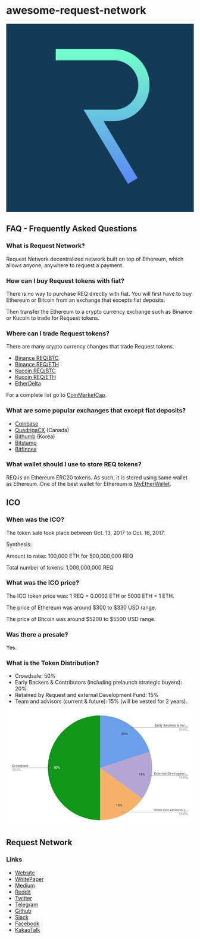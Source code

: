 # awesome-request-network

![Request Network](https://github.com/yadakhov/awesome-request-network/blob/master/img/request.jpg)

## FAQ - Frequently Asked Questions

### What is Request Network?

Request Network decentralized network built on top of Ethereum, which allows anyone, anywhere to request a payment.

### How can I buy Request tokens with fiat?

There is no way to purchase REQ directly with fiat.  You will first have to buy Ethereum or Bitcoin from an exchange that excepts fiat deposits.

Then transfer the Ethereum to a crypto currency exchange such as Binance or Kucoin to trade for Request tokens.

### Where can I trade Request tokens?

There are many crypto currency changes that trade Request tokens.

- [Binance REQ/BTC](https://www.binance.com/trade.html?symbol=REQ_BTC)
- [Binance REQ/ETH](https://www.binance.com/trade.html?symbol=REQ_ETH)
- [Kucoin REQ/BTC](https://www.kucoin.com/#/trade/REQ-BTC)
- [Kucoin REQ/ETH](https://www.kucoin.com/#/trade/REQ-ETH)
- [EtherDelta](https://etherdelta.com/#REQ-ETH)

For a complete list go to [CoinMarketCap](https://coinmarketcap.com/currencies/request-network/#markets).

### What are some popular exchanges that except fiat deposits?

- [Coinbase](https://www.coinbase.com)
- [QuadrigaCX](https://www.quadrigacx.com) (Canada)
- [Bithumb](https://www.bithumb.com) (Korea)
- [Bitstamp](https://www.bitstamp.net) 
- [Bitfinnex](https://www.bitfinex.com)

### What wallet should I use to store REQ tokens?

REQ is an Ethereum ERC20 tokens.  As such, it is stored using same wallet as Ethereum.  One of the best wallet for Ethereum is [MyEtherWallet](https://myetherwallet.com/).

## ICO

### When was the ICO?

The token sale took place between Oct. 13, 2017 to Oct. 16, 2017.

Synthesis:

Amount to raise: 100,000 ETH for 500,000,000 REQ

Total number of tokens: 1,000,000,000 REQ


### What was the ICO price?

The ICO token price was:  1 REQ = 0.0002 ETH or 5000 ETH = 1 ETH.

The price of Ethereum was around $300 to $330 USD range.

The price of Bitcoin was around $5200 to $5500 USD range.


### Was there a presale?

Yes.

### What is the Token Distribution?

- Crowdsale: 50%
- Early Backers & Contributors (including prelaunch strategic buyers): 20%
- Retained by Request and external Development Fund: 15%
- Team and advisors (current & future): 15% (will be vested for 2 years).

![Token Distribution](https://github.com/yadakhov/awesome-request-network/blob/master/img/token_distribution.png)

## Request Network 

### Links 

- [Website](https://request.network)
- [WhitePaper](https://request.network/assets/pdf/request_whitepaper.pdf)
- [Medium](https://blog.request.network/)
- [Reddit](https://www.reddit.com/r/RequestNetwork/)
- [Twitter](https://twitter.com/requestnetwork)
- [Telegram](https://t.me/requestnetwork)
- [Github](https://github.com/RequestNetwork/)
- [Slack](https://requestnetwork.slack.com/)
- [Facebook](https://www.facebook.com/Request-Network-140279756554525/)
- [KakaoTalk](https://open.kakao.com/o/g0Y6wJA)

